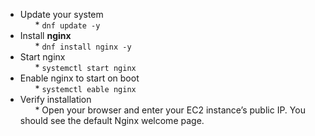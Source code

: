 * Update your system  
      * `dnf update -y`  
* Install **nginx**  
      * `dnf install nginx -y`  
* Start nginx  
      * `systemctl start nginx`  
* Enable nginx to start on boot  
      * `systemctl eable nginx`  
* Verify installation  
      * Open your browser and enter your EC2 instance’s public IP. You should see the default Nginx welcome page.